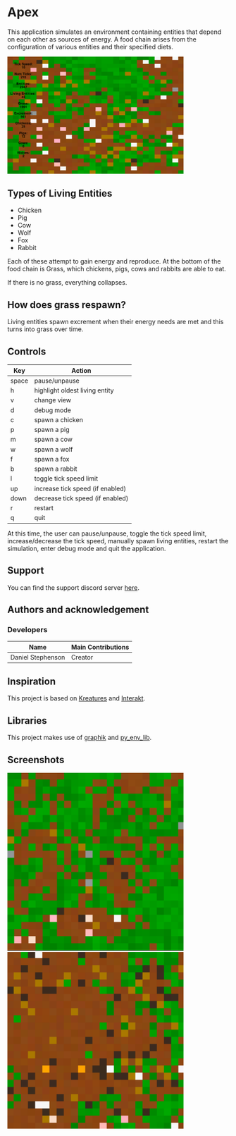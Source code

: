 # Apex
This application simulates an environment containing entities that depend on each other as sources of energy. A food chain arises from the configuration of various entities and their specified diets.

<img src="pics/screenshot.PNG" alt="screenshot" width="400"/>

## Types of Living Entities
- Chicken
- Pig
- Cow
- Wolf
- Fox
- Rabbit

Each of these attempt to gain energy and reproduce. At the bottom of the food chain is Grass, which chickens, pigs, cows and rabbits are able to eat.

If there is no grass, everything collapses. 

## How does grass respawn?
Living entities spawn excrement when their energy needs are met and this turns into grass over time.

## Controls
Key | Action
------------ | -------------
space | pause/unpause
h | highlight oldest living entity
v | change view
d | debug mode
c | spawn a chicken
p | spawn a pig
m | spawn a cow
w | spawn a wolf
f | spawn a fox
b | spawn a rabbit
l | toggle tick speed limit
up | increase tick speed (if enabled)
down | decrease tick speed (if enabled)
r | restart
q | quit

At this time, the user can pause/unpause, toggle the tick speed limit, increase/decrease the tick speed, manually spawn living entities, restart the simulation, enter debug mode and quit the application.

## Support
You can find the support discord server [here](https://discord.gg/49J4RHQxhy).

## Authors and acknowledgement
### Developers
Name | Main Contributions
------------ | -------------
Daniel Stephenson | Creator

## Inspiration
This project is based on [Kreatures](https://github.com/Stephenson-Software/Kreatures) and [Interakt](https://github.com/Stephenson-Software/Interakt).

## Libraries
This project makes use of [graphik](https://github.com/Preponderous-Software/graphik) and [py_env_lib](https://github.com/Preponderous-Software/py_env_lib).


## Screenshots

<img src="pics/screenshot2.PNG" alt="screenshot2" width="400"/>
<img src="pics/screenshot3.PNG" alt="screenshot3" width="400"/>
